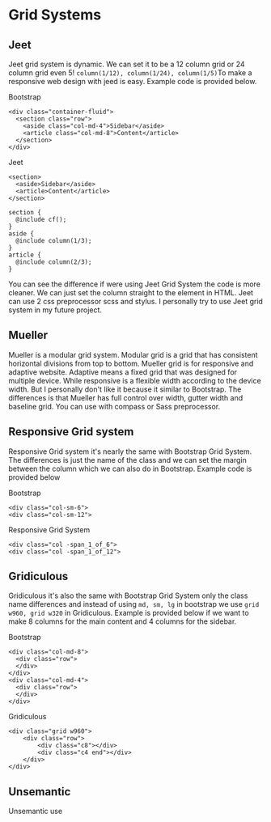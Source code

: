 # Grid Systems
## Jeet

Jeet grid system is dynamic. We can set it to be a 12 column grid or 24 column grid even 5! ```column(1/12), column(1/24), column(1/5)```To make a responsive web design with jeed is easy. Example code is provided below.

Bootstrap
```
<div class="container-fluid">  
  <section class="row">
    <aside class="col-md-4">Sidebar</aside>
    <article class="col-md-8">Content</article>
  </section>
</div>
```
Jeet
```
<section>  
  <aside>Sidebar</aside>
  <article>Content</article>
</section>  
```
```
section {  
  @include cf();
}
aside {  
  @include column(1/3);
}
article {  
  @include column(2/3);
}
```

You can see the difference if were using Jeet Grid System the code is more cleaner. We can just set the column straight to the element in HTML. Jeet can use 2 css preprocessor scss and stylus. I personally try to use Jeet grid system in my future project.

## Mueller

Mueller is a modular grid system. Modular grid is a grid that has consistent horizontal divisions from top to bottom. Mueller grid is for responsive and adaptive website. Adaptive means a fixed grid that was designed for multiple device. While responsive is a flexible width according to the device width. But I personally don't like it because it similar to Bootstrap. The differences is that Mueller has full control over width, gutter width and baseline grid. You can use with compass or Sass preprocessor.

## Responsive Grid system

Responsive Grid system it's nearly the same with Bootstrap Grid System. The differences is just the name of the class and we can set the margin between the column which we can also do in Bootstrap. Example code is provided below

Bootstrap
```
<div class="col-sm-6">
<div class="col-sm-12">
```

Responsive Grid System
```
<div class="col -span_1_of_6">
<div class="col -span_1_of_12">
```

## Gridiculous

Gridiculous it's also the same with Bootstrap Grid System only the class name differences and instead of using ```md, sm, lg``` in bootstrap we use ```grid w960, grid w320``` in Gridiculous. Example is provided below if we want to make 8 columns for the main content and 4 columns for the sidebar.

Bootstrap
```
<div class="col-md-8">
  <div class="row">
  </div>
</div>
<div class="col-md-4">
  <div class="row">
  </div>
</div>
```
Gridiculous
```
<div class="grid w960">
	<div class="row">
		<div class="c8"></div>
		<div class="c4 end"></div>
	</div>
</div>
```

## Unsemantic
Unsemantic use

